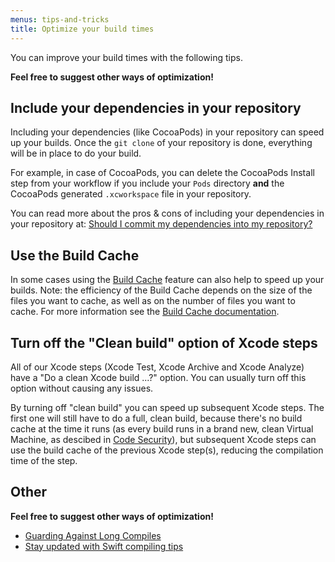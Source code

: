 ```yaml
---
menus: tips-and-tricks
title: Optimize your build times
---
```

You can improve your build times with the following tips.

__Feel free to suggest other ways of optimization!__

## Include your dependencies in your repository

Including your dependencies (like CocoaPods) in your repository can speed up your builds.
Once the `git clone` of your repository is done, everything will be in place to do your build.

For example, in case of CocoaPods, you can delete the CocoaPods Install step from your workflow
if you include your `Pods` directory **and** the CocoaPods generated `.xcworkspace` file in your repository.

You can read more about the pros & cons of including your dependencies in your repository at:
[Should I commit my dependencies into my repository?](/faq/should-i-commit-my-dependencies-into-my-repository/)


## Use the Build Cache

In some cases using the [Build Cache](/caching/about-caching/) feature can also help to speed up your builds.
Note: the efficiency of the Build Cache depends on the size of the files you want to cache,
as well as on the number of files you want to cache.
For more information see the [Build Cache documentation](/caching/about-caching/).


## Turn off the "Clean build" option of Xcode steps

All of our Xcode steps (Xcode Test, Xcode Archive and Xcode Analyze) have a "Do a clean Xcode build ...?" option.
You can usually turn off this option without causing any issues.

By turning off "clean build" you can speed up subsequent Xcode steps.
The first one will still have to do a full, clean build, because there's no build cache at the time it runs
(as every build runs in a brand new, clean Virtual Machine, as descibed in [Code Security](/getting-started/code-security/)),
but subsequent Xcode steps can use the build cache of the previous Xcode step(s), reducing the compilation time of the step.

## Other

__Feel free to suggest other ways of optimization!__

- [Guarding Against Long Compiles](http://khanlou.com/2016/12/guarding-against-long-compiles/)
- [Stay updated with Swift compiling tips](https://github.com/fastred/Optimizing-Swift-Build-Times)
